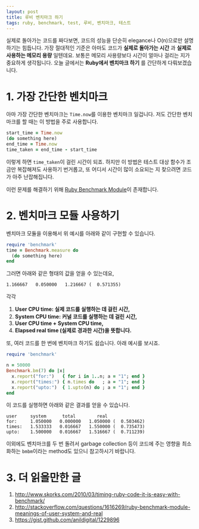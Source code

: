 ```yaml
---
layout: post
title: 루비 벤치마크 하기
tags: ruby, benchmark, test, 루비, 벤치마크, 테스트
---
```

실제로 돌아가는 코드를 짜다보면, 코드의 성능을 단순히 elegance나 O(n)으로만 설명하기는 힘듭니다. 가장 절대적인 기준은 아마도 코드가 **실제로 돌아가는 시간** 과 **실제로 사용하는 메모리 용량** 일텐데요. 보통은 메모리 사용량보다 시간이 얼마나 걸리는 지가 중요하게 생각됩니다. 오늘 글에서는 **Ruby에서 벤치마크 하기** 를 간단하게 다뤄보겠습니다.

# 1. 가장 간단한 벤치마크
아마 가장 간단한 벤치마크는 `Time.now`를 이용한 벤치마크 일겁니다. 저도 간단한 벤치마크를 할 때는 이 방법을 주로 사용합니다.

``` ruby
start_time = Time.now   
(do something here)   
end_time = Time.now   
time_taken = end_time - start_time   
```

이렇게 하면 `time_taken`이 걸린 시간이 되죠. 하지만 이 방법은 테스트 대상 함수가 조금만 복잡해져도 사용하기 번거롭고, 또 어디서 시간이 많이 소요되는 지 찾으려면 코드가 아주 난잡해집니다.  

이런 문제를 해결하기 위해 [Ruby Benchmark Module](http://ruby-doc.org/stdlib-2.0.0/libdoc/benchmark/rdoc/Benchmark.html)이 존재합니다.

# 2. 벤치마크 모듈 사용하기
벤치마크 모듈을 이용해서 위 예시를 아래와 같이 구현할 수 있습니다.

``` ruby  
require 'benchmark'  
time = Benchmark.measure do  
  (do something here)  
end  
```
그러면 아래와 같은 형태의 값을 얻을 수 있는데요,

```
1.166667   0.050000   1.216667 (  0.571355)
```
각각  
1. **User CPU time: 실제 코드를 실행하는 데 걸린 시간,**  
2. **System CPU time: 커널 코드를 실행하는 데 걸린 시간,**   
3. **User CPU time + System CPU time,**  
4. **Elapsed real time (실제로 경과한 시간)을 뜻합니다.**  

또, 여러 코드를 한 번에 벤치마크 하기도 쉽습니다. 아래 예시를 보시죠.

``` ruby
require 'benchmark'  

n = 50000  
Benchmark.bm(7) do |x|  
  x.report("for:")   { for i in 1..n; a = "1"; end }  
  x.report("times:") { n.times do   ; a = "1"; end }  
  x.report("upto:")  { 1.upto(n) do ; a = "1"; end }  
end  
```
이 코드를 실행하면 아래와 같은 결과를 얻을 수 있습니다.

```
user     system      total        real  
for:     1.050000   0.000000   1.050000 (  0.503462)  
times:   1.533333   0.016667   1.550000 (  0.735473)  
upto:    1.500000   0.016667   1.516667 (  0.711239)  
```
이외에도 벤치마크를 두 번 돌려서 garbage collection 등이 코드에 주는 영향을 최소화하는 `bmbm`이라는 method도 있으니 참고하시기 바랍니다.

# 3. 더 읽을만한 글
1. <a>http://www.skorks.com/2010/03/timing-ruby-code-it-is-easy-with-benchmark/</a>  
2. <a>http://stackoverflow.com/questions/1616269/ruby-benchmark-module-meanings-of-user-system-and-real</a>  
3. <a>https://gist.github.com/anildigital/1229896</a>  
